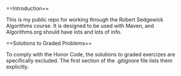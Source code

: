 
==Introduction== 

This is my public repo for working through the Robert
Sedgewick Algorithms course. It is designed to be used with Maven, and
Algorithms.org should have lots and lots of info.


==Solutions to Graded Problems== 

To comply with the Honor Code, the
solutions to graded exercizes are specifically excluded. The first
section of the .gitignore file lists them explicitly.
